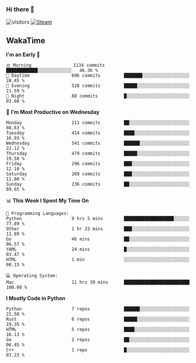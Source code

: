 ### Hi there 👋

![visitors](https://visitor-badge.glitch.me/badge?page_id=zhourunlai)
[![Steam](https://img.shields.io/badge/dynamic/json?url=https%3A%2F%2Fapi.swo.moe%2Fstats%2Fsteamgames%2F76561198285156854&query=count&color=0b1a37&label=Steam&labelColor=134375&logo=steam&suffix=+games&cacheSeconds=3600)](http://steamcommunity.com/profiles/76561198285156854)

## WakaTime
<!--START_SECTION:waka-->
**I'm an Early 🐤** 

```text
🌞 Morning                1134 commits        ████████████░░░░░░░░░░░░░   46.36 % 
🌆 Daytime                696 commits         ███████░░░░░░░░░░░░░░░░░░   28.45 % 
🌃 Evening                528 commits         █████░░░░░░░░░░░░░░░░░░░░   21.59 % 
🌙 Night                  88 commits          █░░░░░░░░░░░░░░░░░░░░░░░░   03.60 % 
```
📅 **I'm Most Productive on Wednesday** 

```text
Monday                   211 commits         ██░░░░░░░░░░░░░░░░░░░░░░░   08.63 % 
Tuesday                  414 commits         ████░░░░░░░░░░░░░░░░░░░░░   16.93 % 
Wednesday                541 commits         ██████░░░░░░░░░░░░░░░░░░░   22.12 % 
Thursday                 479 commits         █████░░░░░░░░░░░░░░░░░░░░   19.58 % 
Friday                   296 commits         ███░░░░░░░░░░░░░░░░░░░░░░   12.10 % 
Saturday                 269 commits         ███░░░░░░░░░░░░░░░░░░░░░░   11.00 % 
Sunday                   236 commits         ██░░░░░░░░░░░░░░░░░░░░░░░   09.65 % 
```


📊 **This Week I Spent My Time On** 

```text
💬 Programming Languages: 
Python                   9 hrs 5 mins        ███████████████████░░░░░░   77.89 % 
Other                    1 hr 23 mins        ███░░░░░░░░░░░░░░░░░░░░░░   11.89 % 
Go                       46 mins             ██░░░░░░░░░░░░░░░░░░░░░░░   06.57 % 
YAML                     24 mins             █░░░░░░░░░░░░░░░░░░░░░░░░   03.47 % 
HTML                     1 min               ░░░░░░░░░░░░░░░░░░░░░░░░░   00.15 % 

💻 Operating System: 
Mac                      11 hrs 39 mins      █████████████████████████   100.00 % 
```

**I Mostly Code in Python** 

```text
Python                   7 repos             ██████░░░░░░░░░░░░░░░░░░░   22.58 % 
Rust                     6 repos             █████░░░░░░░░░░░░░░░░░░░░   19.35 % 
HTML                     5 repos             ████░░░░░░░░░░░░░░░░░░░░░   16.13 % 
Go                       2 repos             ██░░░░░░░░░░░░░░░░░░░░░░░   06.45 % 
C++                      1 repo              █░░░░░░░░░░░░░░░░░░░░░░░░   03.23 % 
```




<!--END_SECTION:waka-->
